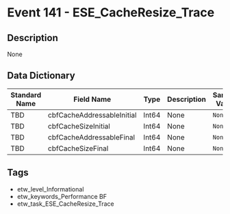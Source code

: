 # Event 141 - ESE_CacheResize_Trace

## Description
None

## Data Dictionary
|Standard Name|Field Name|Type|Description|Sample Value|
|---|---|---|---|---|
|TBD|cbfCacheAddressableInitial|Int64|None|`None`|
|TBD|cbfCacheSizeInitial|Int64|None|`None`|
|TBD|cbfCacheAddressableFinal|Int64|None|`None`|
|TBD|cbfCacheSizeFinal|Int64|None|`None`|

## Tags
* etw_level_Informational
* etw_keywords_Performance BF
* etw_task_ESE_CacheResize_Trace